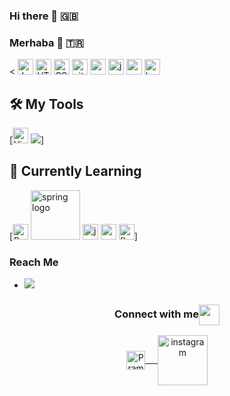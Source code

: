 ### Hi there 👋 🇬🇧 
### Merhaba 👋 🇹🇷 
<
    <img src="https://img.shields.io/badge/JavaScript-282C34?logo=javascript&logoColor=F7DF1E" alt="JavaScript logo" title="JavaScript" height="25" />
    <img src="https://img.shields.io/badge/HTML5-282C34?logo=html5&logoColor=E34F26" alt="HTML5 logo" title="HTML5" height="25" />
    <img src="https://img.shields.io/badge/CSS3-282C34?logo=css3&logoColor=1572B6" alt="CSS3 logo" title="CSS3" height="25" />
    <img src="https://img.shields.io/badge/git-282C34?logo=git&logoColor=F05032" alt="git logo" title="git" height="25" />
    <img src="https://img.shields.io/badge/C%23-239120?color=272D2D&logo=c-sharp&logoColor=purple" alt="c-sharp logo" title="c-sharp"  height="25"/>
    <img src="https://img.shields.io/badge/Java-ED8B00?color=272D2D&logo=java&logoColor=orange" alt="java logo" title="java"  height="25"/>
    <img src="https://img.shields.io/badge/C-00599C?color=272D2D&logo=c&logoColor=blue" alt="c logo" title="c"  height="25"/>
    <img src="https://img.shields.io/badge/Bootstrap-563D7C?color=272D2D&logo=bootstrap&logoColor=purple" alt="bootstrap logo" title="bootstrap"  height="25"/>
<br>

## 🛠 My Tools
[<img src="https://img.shields.io/badge/VS%20Code-282C34?logo=visual-studio-code&logoColor=007ACC" alt="Visual Studio Code logo" title="Visual Studio Code" height="25" />
<img src="https://badges.aleen42.com/src/visual_studio_dfc.svg"/>]
<br>

## 📖 Currently Learning
[<img src="https://img.shields.io/badge/React-282C34?logo=react&logoColor=61DAFB" alt="React logo" title="React.js / React Native" height="25" />
<img src="https://img.shields.io/badge/Spring-6DB33F?color=272D2D&logo=spring&logoColor=green" alt="spring logo" title="Spring" heiht="25" width="79" />
<img src="https://img.shields.io/badge/Java-ED8B00?color=272D2D&logo=java&logoColor=orange" alt="java logo" title="java"  height="25"/>
<img src="https://img.shields.io/badge/PostgreSQL-316192?color=272D2D&logo=postgresql&logoColor=darkblue" alt="postgresql logo" title="postgresql"  height="25"/>
<img src="https://img.shields.io/badge/Flutter-316192?color=272D2D&logo=flutter&dart=darkblue" alt="flutter Dart" title="flutter" height="25"/>]


### Reach Me
- ![](https://komarev.com/ghpvc/?username=Yemresalcan)


<div align="center">
  <h3 align="center">Connect with me<img align="center" src="https://media.tenor.com/images/2c3b7c5af461b8cb60428203b3e19fff/tenor.gif" height="33px" /></h3> 
</div>
<p align="center">
  
 <a href="https://twitter.com/Yesjpeg" target=”_blank”>
  <img align="center" alt="Pramod's Twitter" width="30px" src="https://www.vectorlogo.zone/logos/twitter/twitter-official.svg" /> &nbsp; &nbsp;
 </a>
 <a href="https://www.instagram.com/yemresalcan/" target=”_blank”>
  <img align="center" alt="instagram" width="80px" src="https://i.pinimg.com/originals/5a/4e/9e/5a4e9e5b232b9ff0848852b19665cf59.jpg"/>
 </a> 
</p>


